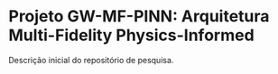 # Projeto GW-MF-PINN: Arquitetura Multi-Fidelity Physics-Informed 
Descrição inicial do repositório de pesquisa. 
